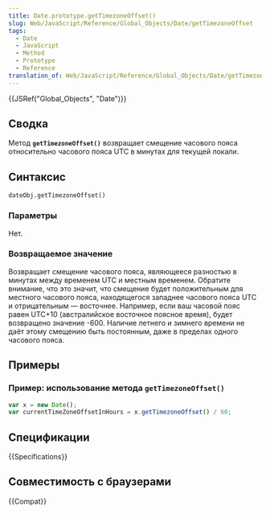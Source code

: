 ```yaml
---
title: Date.prototype.getTimezoneOffset()
slug: Web/JavaScript/Reference/Global_Objects/Date/getTimezoneOffset
tags:
  - Date
  - JavaScript
  - Method
  - Prototype
  - Reference
translation_of: Web/JavaScript/Reference/Global_Objects/Date/getTimezoneOffset
---
```


{{JSRef("Global_Objects", "Date")}}

## Сводка

Метод **`getTimezoneOffset()`** возвращает смещение часового пояса относительно часового пояса UTC в минутах для текущей локали.

## Синтаксис

```
dateObj.getTimezoneOffset()
```

### Параметры

Нет.

### Возвращаемое значение

Возвращает смещение часового пояса, являющееся разностью в минутах между временем UTC и местным временем. Обратите внимание, что это значит, что смещение будет положительным для местного часового пояса, находящегося западнее часового пояса UTC и отрицательным — восточнее. Например, если ваш часовой пояс равен UTC+10 (австралийское восточное поясное время), будет возвращено значение -600. Наличие летнего и зимнего времени не даёт этому смещению быть постоянным, даже в пределах одного часового пояса.

## Примеры

### Пример: использование метода `getTimezoneOffset()`

```js
var x = new Date();
var currentTimeZoneOffsetInHours = x.getTimezoneOffset() / 60;
```

## Спецификации

{{Specifications}}

## Совместимость с браузерами

{{Compat}}
